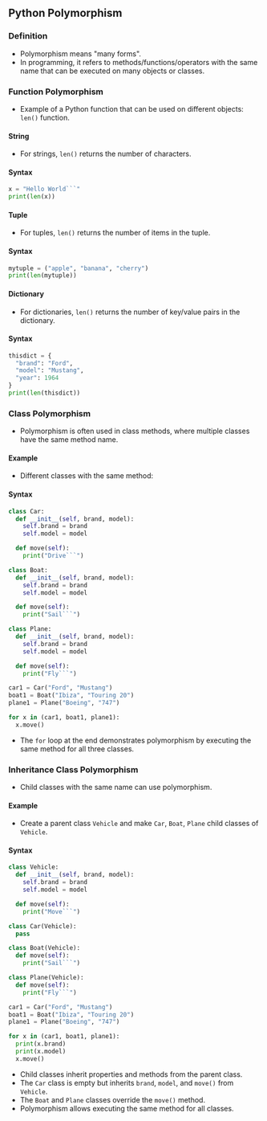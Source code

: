 ## Python Polymorphism

### Definition

- Polymorphism means "many forms".
- In programming, it refers to methods/functions/operators with the same name that can be executed on many objects or classes.

### Function Polymorphism

- Example of a Python function that can be used on different objects: `len()` function.

#### String

- For strings, `len()` returns the number of characters.

#### Syntax
```python
x = "Hello World```"
print(len(x))
```

#### Tuple

- For tuples, `len()` returns the number of items in the tuple.

#### Syntax
```python
mytuple = ("apple", "banana", "cherry")
print(len(mytuple))
```

#### Dictionary

- For dictionaries, `len()` returns the number of key/value pairs in the dictionary.

#### Syntax
```python
thisdict = {
  "brand": "Ford",
  "model": "Mustang",
  "year": 1964
}
print(len(thisdict))
```

### Class Polymorphism

- Polymorphism is often used in class methods, where multiple classes have the same method name.

#### Example

- Different classes with the same method:

#### Syntax
```python
class Car:
  def __init__(self, brand, model):
    self.brand = brand
    self.model = model

  def move(self):
    print("Drive```")

class Boat:
  def __init__(self, brand, model):
    self.brand = brand
    self.model = model

  def move(self):
    print("Sail```")

class Plane:
  def __init__(self, brand, model):
    self.brand = brand
    self.model = model

  def move(self):
    print("Fly```")

car1 = Car("Ford", "Mustang")
boat1 = Boat("Ibiza", "Touring 20")
plane1 = Plane("Boeing", "747")

for x in (car1, boat1, plane1):
  x.move()
```

- The `for` loop at the end demonstrates polymorphism by executing the same method for all three classes.

### Inheritance Class Polymorphism

- Child classes with the same name can use polymorphism.

#### Example

- Create a parent class `Vehicle` and make `Car`, `Boat`, `Plane` child classes of `Vehicle`.

#### Syntax
```python
class Vehicle:
  def __init__(self, brand, model):
    self.brand = brand
    self.model = model

  def move(self):
    print("Move```")

class Car(Vehicle):
  pass

class Boat(Vehicle):
  def move(self):
    print("Sail```")

class Plane(Vehicle):
  def move(self):
    print("Fly```")

car1 = Car("Ford", "Mustang")
boat1 = Boat("Ibiza", "Touring 20")
plane1 = Plane("Boeing", "747")

for x in (car1, boat1, plane1):
  print(x.brand)
  print(x.model)
  x.move()
```

- Child classes inherit properties and methods from the parent class.
- The `Car` class is empty but inherits `brand`, `model`, and `move()` from `Vehicle`.
- The `Boat` and `Plane` classes override the `move()` method.
- Polymorphism allows executing the same method for all classes.



